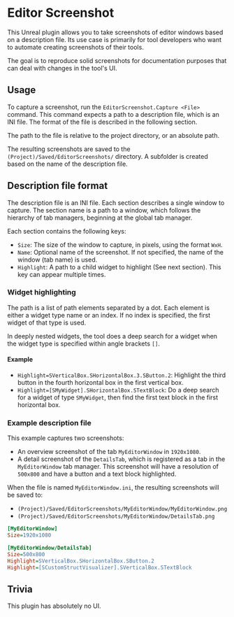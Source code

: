 # Editor Screenshot

This Unreal plugin allows you to take screenshots of editor windows based on a description file.
Its use case is primarily for tool developers who want to automate creating screenshots of their tools.

The goal is to reproduce solid screenshots for documentation purposes that can deal with changes in the tool's UI.

## Usage

To capture a screenshot, run the `EditorScreenshot.Capture <File>` command.
This command expects a path to a description file, which is an INI file. The format of the file is described in the following section.

The path to the file is relative to the project directory, or an absolute path.

The resulting screenshots are saved to the `(Project)/Saved/EditorScreenshots/` directory.
A subfolder is created based on the name of the description file.

## Description file format

The description file is an INI file.
Each section describes a single window to capture.
The section name is a path to a window, which follows the hierarchy of tab managers, beginning at the global tab manager.

Each section contains the following keys:

- `Size`: The size of the window to capture, in pixels, using the format `WxH`.
- `Name`: Optional name of the screenshot. If not specified, the name of the window (tab name) is used.
- `Highlight`: A path to a child widget to highlight (See next section). This key can appear multiple times.

### Widget highlighting

The path is a list of path elements separated by a dot.
Each element is either a widget type name or an index.
If no index is specified, the first widget of that type is used.

In deeply nested widgets, the tool does a deep search for a widget when the widget type is specified within angle brackets `[]`.

#### Example

- `Highlight=SVerticalBox.SHorizontalBox.3.SButton.2`: Highlight the third button in the fourth horizontal box in the first vertical box.
- `Highlight=[SMyWidget].SHorizontalBox.STextBlock`: Do a deep search for a widget of type `SMyWidget`, then find the first text block in the first horizontal box.

### Example description file

This example captures two screenshots:

- An overview screenshot of the tab `MyEditorWindow` in `1920x1080`.
- A detail screenshot of the `DetailsTab`, which is registered as a tab in the `MyEditorWindow` tab manager.
  This screenshot will have a resolution of `500x800` and have a button and a text block highlighted.

When the file is named `MyEditorWindow.ini`, the resulting screenshots will be saved to:

- `(Project)/Saved/EditorScreenshots/MyEditorWindow/MyEditorWindow.png`
- `(Project)/Saved/EditorScreenshots/MyEditorWindow/DetailsTab.png`

```ini
[MyEditorWindow]
Size=1920x1080

[MyEditorWindow/DetailsTab]
Size=500x800
Highlight=SVerticalBox.SHorizontalBox.SButton.2
Highlight=[SCustomStructVisualizer].SVerticalBox.STextBlock
```

## Trivia

This plugin has absolutely no UI.
